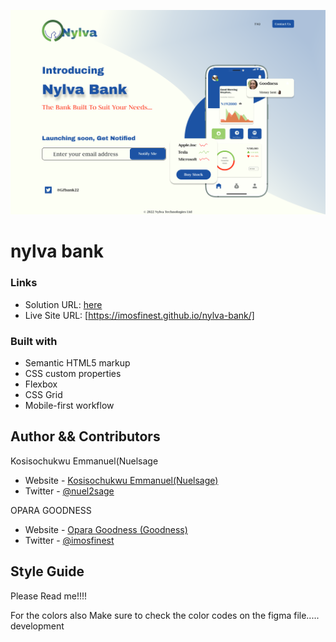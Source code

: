 
![Design preview for Analog Clock](./design/Desktop%20preview.png)

# nylva bank



### Links

- Solution URL: [here](https://)
- Live Site URL: [https://imosfinest.github.io/nylva-bank/]

### Built with

- Semantic HTML5 markup
- CSS custom properties
- Flexbox
- CSS Grid
- Mobile-first workflow

## Author && Contributors

Kosisochukwu Emmanuel(Nuelsage

- Website - [Kosisochukwu Emmanuel(Nuelsage)](https://www.twitter.com/nuel2sage)
- Twitter - [@nuel2sage](https://www.twitter.com/nuelsage)

OPARA GOODNESS

- Website - [Opara Goodness (Goodness)](https://github.com/imosfinest)
- Twitter - [@imosfinest](https://www.twitter.com/imosfinest)

## Style Guide

Please Read me!!!!


For the colors also Make sure to check the color codes on the figma file.....
development 
